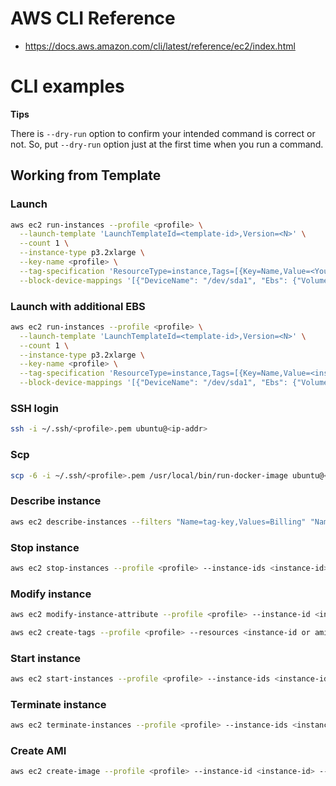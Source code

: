 # AWS CLI Reference
- https://docs.aws.amazon.com/cli/latest/reference/ec2/index.html


# CLI examples

**Tips**

There is `--dry-run` option to confirm your intended command is correct or not. So, put `--dry-run` option just at the first time when you run a command.


## Working from Template

### Launch

```bash
aws ec2 run-instances --profile <profile> \
  --launch-template 'LaunchTemplateId=<template-id>,Version=<N>' \
  --count 1 \
  --instance-type p3.2xlarge \
  --key-name <profile> \
  --tag-specification 'ResourceType=instance,Tags=[{Key=Name,Value=<YourName>-<SMT>},{Key=Nightly,Value=True}]' \
  --block-device-mappings '[{"DeviceName": "/dev/sda1", "Ebs": {"VolumeSize": 75, "DeleteOnTermination": true}}]'
```


### Launch with additional EBS

```bash
aws ec2 run-instances --profile <profile> \
  --launch-template 'LaunchTemplateId=<template-id>,Version=<N>' \
  --count 1 \
  --instance-type p3.2xlarge \
  --key-name <profile> \
  --tag-specification 'ResourceType=instance,Tags=[{Key=Name,Value=<instance-name>},{Key=Nightly,Value=True}]' \
  --block-device-mappings '[{"DeviceName": "/dev/sda1", "Ebs": {"VolumeSize": 50, "DeleteOnTermination": true}},{"DeviceName": "/dev/sdb", "Ebs": {"VolumeSize": 250, "DeleteOnTermination": true, "VolumeType": "gp2"}}]'
```

### SSH login

```bash
ssh -i ~/.ssh/<profile>.pem ubuntu@<ip-addr>
```

### Scp

```bash
scp -6 -i ~/.ssh/<profile>.pem /usr/local/bin/run-docker-image ubuntu@<ip-addr>:
```

### Describe instance

```bash
aws ec2 describe-instances --filters "Name=tag-key,Values=Billing" "Name=tag-value,Values=<value>"
```

### Stop instance

```bash
aws ec2 stop-instances --profile <profile> --instance-ids <instance-id>
```

### Modify instance

```bash
aws ec2 modify-instance-attribute --profile <profile> --instance-id <instance-id> --instance-type <instance-type>
```

```bash
aws ec2 create-tags --profile <profile> --resources <instance-id or ami-id> --tags '[{"Key": "Nightly","Value": "True"}]'
```

### Start instance

```bash
aws ec2 start-instances --profile <profile> --instance-ids <instance-ids>
```


### Terminate instance

```bash
aws ec2 terminate-instances --profile <profile> --instance-ids <instance-id>
```

### Create AMI

```bash
aws ec2 create-image --profile <profile> --instance-id <instance-id> --name <ami-name>
```

